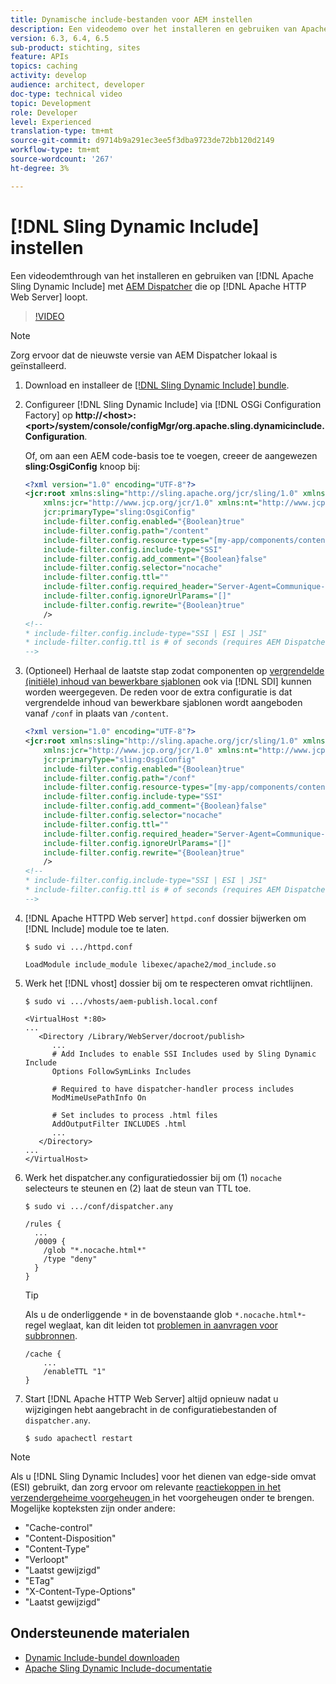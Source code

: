 ```yaml
---
title: Dynamische include-bestanden voor AEM instellen
description: Een videodemo over het installeren en gebruiken van Apache Sling Dynamic Include met AEM Dispatcher die op Apache HTTP Web Server wordt uitgevoerd.
version: 6.3, 6.4, 6.5
sub-product: stichting, sites
feature: APIs
topics: caching
activity: develop
audience: architect, developer
doc-type: technical video
topic: Development
role: Developer
level: Experienced
translation-type: tm+mt
source-git-commit: d9714b9a291ec3ee5f3dba9723de72bb120d2149
workflow-type: tm+mt
source-wordcount: '267'
ht-degree: 3%

---
```



# [!DNL Sling Dynamic Include] instellen

Een videodemthrough van het installeren en gebruiken van [!DNL Apache Sling Dynamic Include] met [AEM Dispatcher](https://docs.adobe.com/content/help/en/experience-manager-dispatcher/using/dispatcher.html) die op [!DNL Apache HTTP Web Server] loopt.

>[!VIDEO](https://video.tv.adobe.com/v/17040/?quality=12&learn=on)

>[!NOTE]
>
> Zorg ervoor dat de nieuwste versie van AEM Dispatcher lokaal is geïnstalleerd.

1. Download en installeer de [[!DNL Sling Dynamic Include] bundle](https://sling.apache.org/downloads.cgi).
1. Configureer [!DNL Sling Dynamic Include] via [!DNL OSGi Configuration Factory] op **http://&lt;host>:&lt;port>/system/console/configMgr/org.apache.sling.dynamicinclude.Configuration**.

   Of, om aan een AEM code-basis toe te voegen, creeer de aangewezen **sling:OsgiConfig** knoop bij:

   ```xml
   <?xml version="1.0" encoding="UTF-8"?>
   <jcr:root xmlns:sling="http://sling.apache.org/jcr/sling/1.0" xmlns:cq="http://www.day.com/jcr/cq/1.0"
       xmlns:jcr="http://www.jcp.org/jcr/1.0" xmlns:nt="http://www.jcp.org/jcr/nt/1.0"
       jcr:primaryType="sling:OsgiConfig"
       include-filter.config.enabled="{Boolean}true"
       include-filter.config.path="/content"
       include-filter.config.resource-types="[my-app/components/content/highly-dynamic]"
       include-filter.config.include-type="SSI" 
       include-filter.config.add_comment="{Boolean}false"
       include-filter.config.selector="nocache"
       include-filter.config.ttl=""
       include-filter.config.required_header="Server-Agent=Communique-Dispatcher"
       include-filter.config.ignoreUrlParams="[]"
       include-filter.config.rewrite="{Boolean}true"
       />
   <!--
   * include-filter.config.include-type="SSI | ESI | JSI"
   * include-filter.config.ttl is # of seconds (requires AEM Dispatcher 4.1.11+)
   -->
   ```

1. (Optioneel) Herhaal de laatste stap zodat componenten op [vergrendelde (initiële) inhoud van bewerkbare sjablonen](https://helpx.adobe.com/experience-manager/6-5/sites/developing/using/page-templates-editable.html) ook via [!DNL SDI] kunnen worden weergegeven. De reden voor de extra configuratie is dat vergrendelde inhoud van bewerkbare sjablonen wordt aangeboden vanaf `/conf` in plaats van `/content`.

   ```xml
   <?xml version="1.0" encoding="UTF-8"?>
   <jcr:root xmlns:sling="http://sling.apache.org/jcr/sling/1.0" xmlns:cq="http://www.day.com/jcr/cq/1.0"
       xmlns:jcr="http://www.jcp.org/jcr/1.0" xmlns:nt="http://www.jcp.org/jcr/nt/1.0"
       jcr:primaryType="sling:OsgiConfig"
       include-filter.config.enabled="{Boolean}true"
       include-filter.config.path="/conf"
       include-filter.config.resource-types="[my-app/components/content/highly-dynamic]"
       include-filter.config.include-type="SSI" 
       include-filter.config.add_comment="{Boolean}false"
       include-filter.config.selector="nocache"
       include-filter.config.ttl=""
       include-filter.config.required_header="Server-Agent=Communique-Dispatcher"
       include-filter.config.ignoreUrlParams="[]"
       include-filter.config.rewrite="{Boolean}true"
       />
   <!--
   * include-filter.config.include-type="SSI | ESI | JSI"
   * include-filter.config.ttl is # of seconds (requires AEM Dispatcher 4.1.11+)
   -->
   ```

1. [!DNL Apache HTTPD Web server] `httpd.conf` dossier bijwerken om [!DNL Include] module toe te laten.

   ```shell
   $ sudo vi .../httpd.conf
   ```

   ```shell
   LoadModule include_module libexec/apache2/mod_include.so
   ```

1. Werk het [!DNL vhost] dossier bij om te respecteren omvat richtlijnen.

   ```shell
   $ sudo vi .../vhosts/aem-publish.local.conf
   ```

   ```shell
   <VirtualHost *:80>
   ...
      <Directory /Library/WebServer/docroot/publish>
         ...
         # Add Includes to enable SSI Includes used by Sling Dynamic Include
         Options FollowSymLinks Includes
   
         # Required to have dispatcher-handler process includes
         ModMimeUsePathInfo On
   
         # Set includes to process .html files
         AddOutputFilter INCLUDES .html
         ...
      </Directory>
   ...
   </VirtualHost>
   ```

1. Werk het dispatcher.any configuratiedossier bij om (1) `nocache` selecteurs te steunen en (2) laat de steun van TTL toe.

   ```shell
   $ sudo vi .../conf/dispatcher.any
   ```

   ```shell
   /rules {
     ...
     /0009 {
       /glob "*.nocache.html*"
       /type "deny"
     } 
   }
   ```

   >[!TIP]
   >
   > Als u de onderliggende `*` in de bovenstaande glob `*.nocache.html*`-regel weglaat, kan dit leiden tot [problemen in aanvragen voor subbronnen](https://github.com/AdobeDocs/experience-manager-learn.en/issues/16).

   ```shell
   /cache {
       ...
       /enableTTL "1"
   }
   ```

1. Start [!DNL Apache HTTP Web Server] altijd opnieuw nadat u wijzigingen hebt aangebracht in de configuratiebestanden of `dispatcher.any`.

   ```shell
   $ sudo apachectl restart
   ```

>[!NOTE]
>
>Als u [!DNL Sling Dynamic Includes] voor het dienen van edge-side omvat (ESI) gebruikt, dan zorg ervoor om relevante [reactiekoppen in het verzendergeheime voorgeheugen ](https://docs.adobe.com/content/help/en/experience-manager-dispatcher/using/configuring/dispatcher-configuration.html#CachingHTTPResponseHeaders) in het voorgeheugen onder te brengen. Mogelijke kopteksten zijn onder andere:
>
>* &quot;Cache-control&quot;
>* &quot;Content-Disposition&quot;
>* &quot;Content-Type&quot;
>* &quot;Verloopt&quot;
>* &quot;Laatst gewijzigd&quot;
>* &quot;ETag&quot;
>* &quot;X-Content-Type-Options&quot;
>* &quot;Laatst gewijzigd&quot;

>



## Ondersteunende materialen

* [Dynamic Include-bundel downloaden](https://sling.apache.org/downloads.cgi)
* [Apache Sling Dynamic Include-documentatie](https://github.com/Cognifide/Sling-Dynamic-Include)
